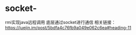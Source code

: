 # socket-
rmi实现java远程调用 底层通过socket进行通信
相关链接：
https://juejin.im/post/5bdfa4c76fb9a049e062c6ea#heading-11
